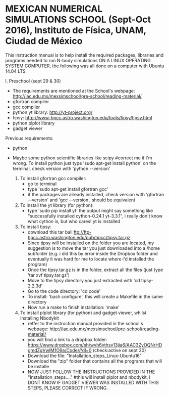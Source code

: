 # MEXICAN NUMERICAL SIMULATIONS SCHOOL (Sept-Oct 2016), Instituto de Física, UNAM, Ciudad de México

This instruction manual is to help install the required packages, libraries and programs needed to run N-body
   simulations ON A LINUX OPERATING SYSTEM COMPUTER, the following was all done on a computer with Ubuntu 14.04 LTS

I. Preschool (sept 29 & 30)

- The requirements are mentioned at the School's webpage: http://iac.edu.mx/mexsimschool/pre-school/reading-material/
 - gfortran compiler
 - gcc compiler
 - python yt library:         http://yt-project.org/
 - tipsy:                      http://www-hpcc.astro.washington.edu/tools/tipsy/tipsy.html
 - python plplot library
 - gadget viewer

Previous requirements:

- python
- Maybe some python scientific libraries like scipy #correct me if i'm wrong. 
 To install python just type 'sudo apt-get install python' on the terminal, check version with 'python --version'

  1. To install gfortran gcc compiler:
      - go to terminal
      - type 'sudo apt-get install gfortran gcc'
      - if the packages are already installed, check version with 'gfortran --version' and 'gcc --version', 
       should be equivalent
  2. To install the yt library (for python):
      - type 'sudo pip install yt'
        the output might say something like "successfully installed cython-0.24.1 yt-3.3.1", i really don't know what cython
        is, but who cares! yt is installed
  3. To install tipsy:
      - download this tar ball ftp://ftp-hpcc.astro.washington.edu/pub/hpcc/tipsy.tar.gz
      - Since tipsy will be installed on the folder you are located, my suggestion is to move the tar you just downloaded             into a /home subfolder (e.g. i did this by error inside the Dropbox folder and eventually it was hard for me to    locate where i'd installed the program)
      - Once the tipsy.tar.gz is in the folder, extract all the files (just type 'tar xvf tipsy.tar.gz')
      - Move to the tipsy directory you just extracted with 'cd tipsy-2.2.3d'
      - Go to the code directory: 'cd code'
      - To install: 'bash configure', this will create a Makefile in the same directory
      - Now run a make to finish installation: 'make'
  4. To install plplot library (for python) and gadget viewer, whilst installing Nbodykit
      - reffer to the instruction manual provided in the school's webpage:
        http://iac.edu.mx/mexsimschool/pre-school/reading-material/
      - you will find a link to a dropbox folder:
        https://www.dropbox.com/sh/wvh6vthsv13jia6/AAC3ZyOQNrHDgmdZgVwIM1O9a/Codes?dl=0 (check:active on sept 30)
      - Download the file: "Installation_steps_Linux-Ubuntu16"
      - Download the "zip" folder that contains all the programs that will be installe    
      - NOW JUST FOLLOW THE INSTRUCTIONS PROVIDED IN THE "Installation_steps...."
    #this will install plplot and nbodykit, I DONT KNOW IF GADGET VIEWER WAS INSTALLED WITH THIS STEPS, PLEASE CORRECT IF
     WRONG.
